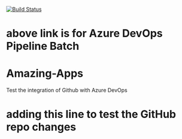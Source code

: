 [![Build Status](https://yoshinde.visualstudio.com/First_Test_Project/_apis/build/status/ypshinde.Amazing-Apps?branchName=master)](https://yoshinde.visualstudio.com/First_Test_Project/_build/latest?definitionId=7&branchName=master)
# above link is for Azure DevOps Pipeline Batch 
# Amazing-Apps
Test the integration of Github with Azure DevOps
# adding this line to test the GitHub repo changes
